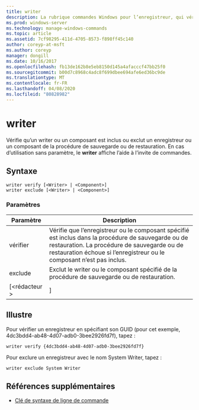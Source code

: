 ```yaml
---
title: writer
description: La rubrique commandes Windows pour l’enregistreur, qui vérifie qu’un enregistreur ou un composant est inclus ou exclut un enregistreur ou un composant de la procédure de sauvegarde ou de restauration.
ms.prod: windows-server
ms.technology: manage-windows-commands
ms.topic: article
ms.assetid: 7cf98295-411d-4705-8573-f898ff45c140
author: coreyp-at-msft
ms.author: coreyp
manager: dongill
ms.date: 10/16/2017
ms.openlocfilehash: fb13de162b8e5eb8150d145a4afacccf47bb25f0
ms.sourcegitcommit: b00d7c8968c4adc8f699dbee694afe6ed36bc9de
ms.translationtype: MT
ms.contentlocale: fr-FR
ms.lasthandoff: 04/08/2020
ms.locfileid: "80828982"
---
```

# <a name="writer"></a>writer



Vérifie qu’un writer ou un composant est inclus ou exclut un enregistreur ou un composant de la procédure de sauvegarde ou de restauration. En cas d’utilisation sans paramètre, le **writer** affiche l’aide à l’invite de commandes.

## <a name="syntax"></a>Syntaxe

```
writer verify [<Writer> | <Component>]
writer exclude [<Writer> | <Component>]
```

### <a name="parameters"></a>Paramètres

| Paramètre  |                                                                                      Description                                                                                      |
|------------|---------------------------------------------------------------------------------------------------------------------------------------------------------------------------------------|
|   vérifier   | Vérifie que l’enregistreur ou le composant spécifié est inclus dans la procédure de sauvegarde ou de restauration. La procédure de sauvegarde ou de restauration échoue si l’enregistreur ou le composant n’est pas inclus. |
|  exclude   |                                                   Exclut le writer ou le composant spécifié de la procédure de sauvegarde ou de restauration.                                                    |
| [\<rédacteur > |                                                                                     <Component>]                                                                                      |

## <a name="examples"></a><a name=BKMK_examples></a>Illustre

Pour vérifier un enregistreur en spécifiant son GUID (pour cet exemple, 4dc3bdd4-ab48-4d07-adb0-3bee2926fd7f), tapez :
```
writer verify {4dc3bdd4-ab48-4d07-adb0-3bee2926fd7f}
```
Pour exclure un enregistreur avec le nom System Writer, tapez :
```
writer exclude System Writer
```

## <a name="additional-references"></a>Références supplémentaires

- [Clé de syntaxe de ligne de commande](command-line-syntax-key.md)